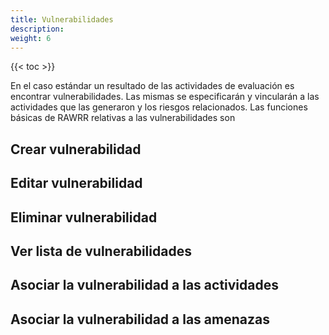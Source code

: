 ```yaml
---
title: Vulnerabilidades
description: 
weight: 6
---
```


{{< toc >}}

En el caso estándar un resultado de las actividades de evaluación es encontrar vulnerabilidades. Las mismas se especificarán y vincularán a las actividades que las generaron y los riesgos relacionados. Las funciones básicas de RAWRR relativas a las vulnerabilidades son

## Crear vulnerabilidad
## Editar vulnerabilidad
## Eliminar vulnerabilidad
## Ver lista de vulnerabilidades
## Asociar la vulnerabilidad a las actividades
## Asociar la vulnerabilidad a las amenazas